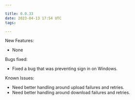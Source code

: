 ```yaml
---

title: 0.0.33
date: 2023-04-13 17:54 UTC
tags: 

---
```


New Features:

* None

Bugs fixed:

* Fixed a bug that was preventing sign in on Windows.

Known Issues:

* Need better handling around upload failures and retries.
* Need better handling around download failures and retries.




